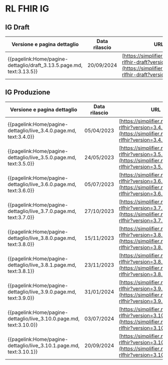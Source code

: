# RL FHIR IG

## IG Draft
|Versione e pagina dettaglio|Data rilascio| URL |
|---|---|---|
|{{pagelink:Home/pagine-dettaglio/draft_3.13.5.page.md, text:3.13.5}}| 20/09/2024 | [https://simplifier.net/guide/ig-rlfhir-draft?version=3.13.4](https://simplifier.net/guide/ig-rlfhir-draft?version=3.13.5) |

## IG Produzione
|Versione e pagina dettaglio|Data rilascio| URL |
|---|---|---|
|{{pagelink:Home/pagine-dettaglio/live_3.4.0.page.md, text:3.4.0}}| 05/04/2023 | [https://simplifier.net/guide/ig-rlfhir?version=3.4.0](https://simplifier.net/guide/ig-rlfhir?version=3.4.0) |
|{{pagelink:Home/pagine-dettaglio/live_3.5.0.page.md, text:3.5.0}}| 24/05/2023 | [https://simplifier.net/guide/ig-rlfhir?version=3.5.0](https://simplifier.net/guide/ig-rlfhir?version=3.5.0) |
|{{pagelink:Home/pagine-dettaglio/live_3.6.0.page.md, text:3.6.0}}| 05/07/2023 | [https://simplifier.net/guide/ig-rlfhir?version=3.6.0](https://simplifier.net/guide/ig-rlfhir?version=3.6.0) |
|{{pagelink:Home/pagine-dettaglio/live_3.7.0.page.md, text:3.7.0}}| 27/10/2023 | [https://simplifier.net/guide/ig-rlfhir?version=3.7.0](https://simplifier.net/guide/ig-rlfhir?version=3.7.0) |
|{{pagelink:Home/pagine-dettaglio/live_3.8.0.page.md, text:3.8.0}}| 15/11/2023 | [https://simplifier.net/guide/ig-rlfhir?version=3.8.0](https://simplifier.net/guide/ig-rlfhir?version=3.8.0) |
|{{pagelink:Home/pagine-dettaglio/live_3.8.1.page.md, text:3.8.1}}| 23/11/2023 | [https://simplifier.net/guide/ig-rlfhir?version=3.8.1](https://simplifier.net/guide/ig-rlfhir?version=3.8.1) |
|{{pagelink:Home/pagine-dettaglio/live_3.9.0.page.md, text:3.9.0}}| 31/01/2024 | [https://simplifier.net/guide/ig-rlfhir?version=3.9.0](https://simplifier.net/guide/ig-rlfhir?version=3.9.0) |
|{{pagelink:Home/pagine-dettaglio/live_3.10.0.page.md, text:3.10.0}}| 03/07/2024 | [https://simplifier.net/guide/ig-rlfhir?version=3.10.0](https://simplifier.net/guide/ig-rlfhir?version=3.10.0) |
|{{pagelink:Home/pagine-dettaglio/live_3.10.1.page.md, text:3.10.1}}| 20/09/2024 | [https://simplifier.net/guide/ig-rlfhir?version=3.10.1](https://simplifier.net/guide/ig-rlfhir?version=3.10.1) |


